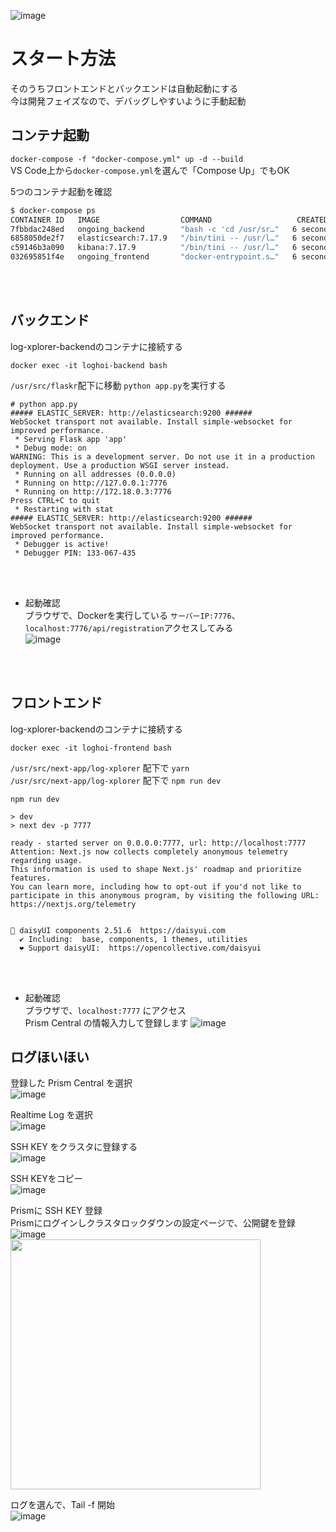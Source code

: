 ![image](https://github.com/konchangakita/blog-loghoi/assets/64240365/29d7eb60-2b90-4024-bedf-49f419fa1a1b)
# スタート方法
そのうちフロントエンドとバックエンドは自動起動にする  
今は開発フェイズなので、デバッグしやすいように手動起動  

  
## コンテナ起動  
`docker-compose -f "docker-compose.yml" up -d --build`  
VS Code上から`docker-compose.yml`を選んで「Compose Up」でもOK

5つのコンテナ起動を確認
```sh
$ docker-compose ps
CONTAINER ID   IMAGE                  COMMAND                   CREATED         STATUS         PORTS                                                                                  NAMES
7fbbdac248ed   ongoing_backend        "bash -c 'cd /usr/sr…"   6 seconds ago   Up 3 seconds   0.0.0.0:7776->7776/tcp, :::7776->7776/tcp                                              loghoi-backend
6858050de2f7   elasticsearch:7.17.9   "/bin/tini -- /usr/l…"   6 seconds ago   Up 3 seconds   0.0.0.0:9200->9200/tcp, :::9200->9200/tcp, 0.0.0.0:9300->9300/tcp, :::9300->9300/tcp   elasticsearch
c59146b3a090   kibana:7.17.9          "/bin/tini -- /usr/l…"   6 seconds ago   Up 3 seconds   0.0.0.0:5601->5601/tcp, :::5601->5601/tcp                                              kibana
032695851f4e   ongoing_frontend       "docker-entrypoint.s…"   6 seconds ago   Up 3 seconds   0.0.0.0:7777->7777/tcp, :::7777->7777/tcp                                              loghoi-frontend
```
  
<br>  
<br>  

## バックエンド  
log-xplorer-backendのコンテナに接続する  
```
docker exec -it loghoi-backend bash
```
`/usr/src/flaskr`配下に移動 `python app.py`を実行する
```
# python app.py 
##### ELASTIC_SERVER: http://elasticsearch:9200 ######
WebSocket transport not available. Install simple-websocket for improved performance.
 * Serving Flask app 'app'
 * Debug mode: on
WARNING: This is a development server. Do not use it in a production deployment. Use a production WSGI server instead.
 * Running on all addresses (0.0.0.0)
 * Running on http://127.0.0.1:7776
 * Running on http://172.18.0.3:7776
Press CTRL+C to quit
 * Restarting with stat
##### ELASTIC_SERVER: http://elasticsearch:9200 ######
WebSocket transport not available. Install simple-websocket for improved performance.
 * Debugger is active!
 * Debugger PIN: 133-067-435
```
   
<br>
<br>  
  
  
 - 起動確認  
ブラウザで、Dockerを実行している `サーバーIP:7776`、`localhost:7776/api/registration`アクセスしてみる  
![image](https://github.com/konchangakita/hack23-log-xplorer/assets/64240365/fce0b37f-1edb-4d48-975a-d12b4dcf3c76)

<br>
<br>  
  
## フロントエンド  
log-xplorer-backendのコンテナに接続する  
```
docker exec -it loghoi-frontend bash
```
`/usr/src/next-app/log-xplorer` 配下で `yarn`  
`/usr/src/next-app/log-xplorer` 配下で `npm run dev`  
```
npm run dev

> dev
> next dev -p 7777

ready - started server on 0.0.0.0:7777, url: http://localhost:7777
Attention: Next.js now collects completely anonymous telemetry regarding usage.
This information is used to shape Next.js' roadmap and prioritize features.
You can learn more, including how to opt-out if you'd not like to participate in this anonymous program, by visiting the following URL:
https://nextjs.org/telemetry


🌼 daisyUI components 2.51.6  https://daisyui.com
  ✔︎ Including:  base, components, 1 themes, utilities
  ❤︎ Support daisyUI:  https://opencollective.com/daisyui 
```
  
<br>
<br>

- 起動確認  
ブラウザで、`localhost:7777` にアクセス  
Prism Central の情報入力して登録します
![image](https://github.com/konchangakita/blog-loghoi/assets/64240365/9f357520-df3c-4a2d-9b55-7c58e262d8c6)


## ログほいほい  
登録した Prism Central を選択  
![image](https://github.com/konchangakita/blog-loghoi/assets/64240365/ae461b5c-fe2d-442c-a6c9-1f35f837ac17)
  
Realtime Log を選択  
![image](https://github.com/konchangakita/blog-loghoi/assets/64240365/e11cf7f2-3c08-4c27-8f1d-5c7b9e43144a)
  
SSH KEY をクラスタに登録する  
![image](https://github.com/konchangakita/blog-loghoi/assets/64240365/61812355-d5d5-4dbb-ad97-727a5b9433be)
  
SSH KEYをコピー  
![image](https://github.com/konchangakita/blog-loghoi/assets/64240365/71cf4ac7-5d99-4b68-8a00-351721899ba2)
  
Prismに SSH KEY 登録  
Prismにログインしクラスタロックダウンの設定ページで、公開鍵を登録  
![image](https://github.com/konchangakita/blog-loghoi/assets/64240365/4f2b7fa9-faf5-4ec6-93ab-e70574026da1)  
<img src="https://github.com/konchangakita/blog-loghoi/assets/64240365/da7c2942-f91b-423e-adff-12d8517a7494" width="400">  
  
ログを選んで、Tail -f 開始  
![image](https://github.com/konchangakita/blog-loghoi/assets/64240365/ffec398c-663d-4b63-a42d-dd691b736e19)










